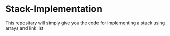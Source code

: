 # Stack-Implementation
This repositary will simply give you the code for implementing a stack using arrays and link list
